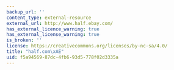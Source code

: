 ```yaml
---
backup_url: ''
content_type: external-resource
external_url: http://www.half.ebay.com/
has_external_licence_warning: true
has_external_license_warning: true
is_broken: ''
license: https://creativecommons.org/licenses/by-nc-sa/4.0/
title: "half.com\xAE"
uid: f5a94569-87dc-4fb6-93d5-778f02d3335a
---
```


